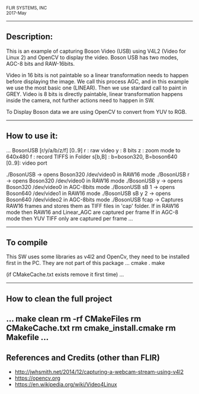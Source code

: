 <small>FLIR SYSTEMS, INC<br></small>
<small>2017-May</small>

------------
Description:
------------

This is an example of capturing Boson Video (USB) using V4L2 (Video for Linux 2)
and OpenCV to display the video. Boson USB has two modes, AGC-8 bits and
RAW-16bits.

Video in 16 bits is not paintable so a linear transformation needs to happen
before displaying the image. We call this process AGC, and in this example we
use the most basic one (LINEAR). Then we use stardard call to paint in GREY.
Video is 8 bits is directly paintable, linear transformation happens inside the
 camera, not further actions need to happen in SW.

To Display Boson data we are using OpenCV to convert from YUV to RGB.


--------------
How to use it:
--------------
...
BosonUSB [r/y/a/b/z/f] [0..9]
	r    : raw video
	y    : 8 bits
	z    : zoom mode to 640x480
	f<name>    : record TIFFS in Folder <NAME>
	s[b,B] : b=boson320, B=boson640   
	[0..9]: video port

./BosonUSB    ->  opens Boson320 /dev/video0  in RAW16 mode
./BosonUSB r  ->  opens Boson320 /dev/video0  in RAW16 mode
./BosonUSB y  ->  opens Boson320 /dev/video0  in AGC-8bits mode
./BosonUSB sB 1   ->  opens Boson640 /dev/video1  in RAW16 mode
./BosonUSB sB y 2 ->  opens Boson640 /dev/video2  in AGC-8bits mode
./BosonUSB fcap -> Captures RAW16 frames and stores them as TIFF files in 'cap' folder.
		   If in RAW16 mode then RAW16 and Linear_AGC are captured per frame
		   If in AGC-8 mode then YUV TIFF only are captured per frame
...

----------
To compile
----------

This SW uses some libraries as v4l2 and OpenCv, they need to be installed first in the PC.
They are not part of this package
...
cmake .
make

(if CMakeCache.txt exists remove it first time)
...

-----------------------------
How to clean the full project
-----------------------------
...
make clean
rm -rf CMakeFiles
rm CMakeCache.txt
rm cmake_install.cmake
rm Makefile
...
------------------------------------------
 References and Credits (other than FLIR)
------------------------------------------
- http://jwhsmith.net/2014/12/capturing-a-webcam-stream-using-v4l2
- https://opencv.org
- https://en.wikipedia.org/wiki/Video4Linux
